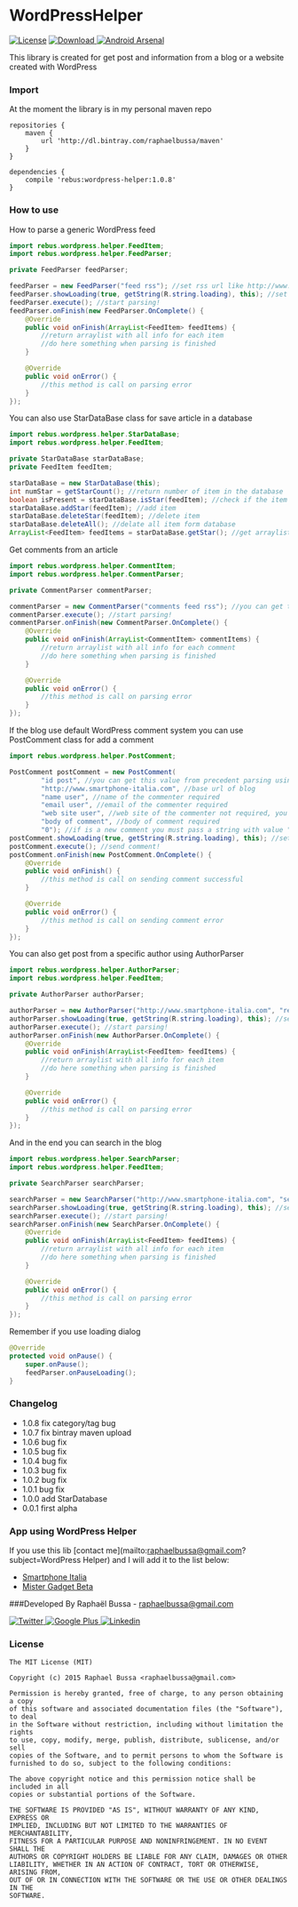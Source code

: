 # WordPressHelper
[![License](https://img.shields.io/badge/License-MIT-blue.svg?style=flat)](http://opensource.org/licenses/MIT) [ ![Download](https://api.bintray.com/packages/raphaelbussa/maven/wordpress-helper/images/download.svg) ](https://bintray.com/raphaelbussa/maven/wordpress-helper/_latestVersion) [![Android Arsenal](https://img.shields.io/badge/Android%20Arsenal-WordPressHelper-brightgreen.svg?style=flat)](http://android-arsenal.com/details/1/1816)

This library is created for get post and information from a blog or a website created with WordPress
### Import
At the moment the library is in my personal maven repo
```Gradle
repositories {
    maven {
        url 'http://dl.bintray.com/raphaelbussa/maven'
    }
}
```
```Gradle
dependencies {
    compile 'rebus:wordpress-helper:1.0.8'
}
```
### How to use
How to parse a generic WordPress feed
```java
import rebus.wordpress.helper.FeedItem;
import rebus.wordpress.helper.FeedParser;

private FeedParser feedParser;

feedParser = new FeedParser("feed rss"); //set rss url like http://www.smartphone-italia.com/feed
feedParser.showLoading(true, getString(R.string.loading), this); //set loading dialog, need boolean value, string to show and context
feedParser.execute(); //start parsing!
feedParser.onFinish(new FeedParser.OnComplete() {
    @Override
    public void onFinish(ArrayList<FeedItem> feedItems) {
        //return arraylist with all info for each item
        //do here something when parsing is finished
    }

    @Override
    public void onError() {
        //this method is call on parsing error
    }
});
```
You can also use StarDataBase class for save article in a database
```java
import rebus.wordpress.helper.StarDataBase;
import rebus.wordpress.helper.FeedItem;

private StarDataBase starDataBase;
private FeedItem feedItem;

starDataBase = new StarDataBase(this);
int numStar = getStarCount(); //return number of item in the database
boolean isPresent = starDataBase.isStar(feedItem); //check if the item is in the database, returns true if there is
starDataBase.addStar(feedItem); //add item
starDataBase.deleteStar(feedItem); //delete item
starDataBase.deleteAll(); //delate all item form database
ArrayList<FeedItem> feedItems = starDataBase.getStar(); //get arraylist with all item
```
Get comments from an article
```java
import rebus.wordpress.helper.CommentItem;
import rebus.wordpress.helper.CommentParser;

private CommentParser commentParser;

commentParser = new CommentParser("comments feed rss"); //you can get this value from precedent parsing using feedParser.getCommentRss();
commentParser.execute(); //start parsing!
commentParser.onFinish(new CommentParser.OnComplete() {
    @Override
    public void onFinish(ArrayList<CommentItem> commentItems) {
        //return arraylist with all info for each comment
        //do here something when parsing is finished
    }

    @Override
    public void onError() {
        //this method is call on parsing error
    }
});
```
If the blog use default WordPress comment system you can use PostComment class for add a comment
```java
import rebus.wordpress.helper.PostComment;

PostComment postComment = new PostComment(
        "id post", //you can get this value from precedent parsing using feedParser.getId();
        "http://www.smartphone-italia.com", //base url of blog
        "name user", //name of the commenter required
        "email user", //email of the commenter required
        "web site user", //web site of the commenter not required, you can pass an empty string
        "body of comment", //body of comment required
        "0"); //if is a new comment you must pass a string with value "0", if is an answer you must pass the id of the comment  to which you want to respond, you can get this value from precedent parsing commentItem.getId();
postComment.showLoading(true, getString(R.string.loading), this); //set loading dialog, need boolean value, string to show and context
postComment.execute(); //send comment!
postComment.onFinish(new PostComment.OnComplete() {
    @Override
    public void onFinish() {
        //this method is call on sending comment successful
    }

    @Override
    public void onError() {
        //this method is call on sending comment error
    }
});
```
You can also get post from a specific author using AuthorParser
```java
import rebus.wordpress.helper.AuthorParser;
import rebus.wordpress.helper.FeedItem;

private AuthorParser authorParser;

authorParser = new AuthorParser("http://www.smartphone-italia.com", "rebus"); //set url of blog and author nickname
authorParser.showLoading(true, getString(R.string.loading), this); //set loading dialog, need boolean value, string to show and context
authorParser.execute(); //start parsing!
authorParser.onFinish(new AuthorParser.OnComplete() {
    @Override
    public void onFinish(ArrayList<FeedItem> feedItems) {
        //return arraylist with all info for each item
        //do here something when parsing is finished
    }

    @Override
    public void onError() {
        //this method is call on parsing error
    }
});
```
And in the end you can search in the blog
```java
import rebus.wordpress.helper.SearchParser;
import rebus.wordpress.helper.FeedItem;

private SearchParser searchParser;

searchParser = new SearchParser("http://www.smartphone-italia.com", "search something"); //set url of blog and search query
searchParser.showLoading(true, getString(R.string.loading), this); //set loading dialog, need boolean value, string to show and context
searchParser.execute(); //start parsing!
searchParser.onFinish(new SearchParser.OnComplete() {
    @Override
    public void onFinish(ArrayList<FeedItem> feedItems) {
        //return arraylist with all info for each item
        //do here something when parsing is finished
    }

    @Override
    public void onError() {
        //this method is call on parsing error
    }
});
```
Remember if you use loading dialog
```java
@Override
protected void onPause() {
    super.onPause();
    feedParser.onPauseLoading();
}
```
### Changelog
- 1.0.8 fix category/tag bug 
- 1.0.7 fix bintray maven upload 
- 1.0.6 bug fix
- 1.0.5 bug fix
- 1.0.4 bug fix
- 1.0.3 bug fix
- 1.0.2 bug fix
- 1.0.1 bug fix
- 1.0.0 add StarDatabase
- 0.0.1 first alpha

### App using WordPress Helper
If you use this lib [contact me](mailto:raphaelbussa@gmail.com?subject=WordPress Helper) and I will add it to the list below:
- [Smartphone Italia](https://play.google.com/store/apps/details?id=rebus.smartphone.italia)
- [Mister Gadget Beta](https://play.google.com/store/apps/details?id=rebus.mister.gadget)

###Developed By
Raphaël Bussa - [raphaelbussa@gmail.com](mailto:raphaelbussa@gmail.com)

[ ![Twitter](https://raw.githubusercontent.com/rebus007/WordPressHelper/master/img/social/twitter-icon.png) ](https://twitter.com/rebus_007)[ ![Google Plus](https://raw.githubusercontent.com/rebus007/WordPressHelper/master/img/social/google-plus-icon.png) ](https://plus.google.com/+RaphaelBussa/posts)[ ![Linkedin](https://raw.githubusercontent.com/rebus007/WordPressHelper/master/img/social/linkedin-icon.png) ](https://www.linkedin.com/in/rebus007)

### License
```
The MIT License (MIT)

Copyright (c) 2015 Raphael Bussa <raphaelbussa@gmail.com>

Permission is hereby granted, free of charge, to any person obtaining a copy
of this software and associated documentation files (the "Software"), to deal
in the Software without restriction, including without limitation the rights
to use, copy, modify, merge, publish, distribute, sublicense, and/or sell
copies of the Software, and to permit persons to whom the Software is
furnished to do so, subject to the following conditions:

The above copyright notice and this permission notice shall be included in all
copies or substantial portions of the Software.

THE SOFTWARE IS PROVIDED "AS IS", WITHOUT WARRANTY OF ANY KIND, EXPRESS OR
IMPLIED, INCLUDING BUT NOT LIMITED TO THE WARRANTIES OF MERCHANTABILITY,
FITNESS FOR A PARTICULAR PURPOSE AND NONINFRINGEMENT. IN NO EVENT SHALL THE
AUTHORS OR COPYRIGHT HOLDERS BE LIABLE FOR ANY CLAIM, DAMAGES OR OTHER
LIABILITY, WHETHER IN AN ACTION OF CONTRACT, TORT OR OTHERWISE, ARISING FROM,
OUT OF OR IN CONNECTION WITH THE SOFTWARE OR THE USE OR OTHER DEALINGS IN THE
SOFTWARE.
```
